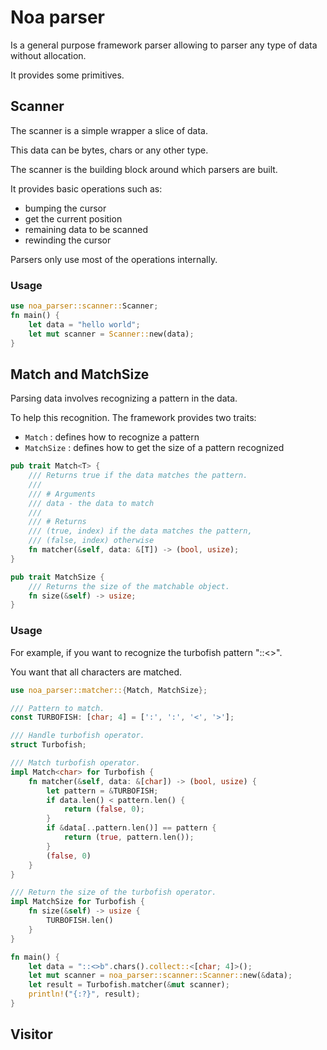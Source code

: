 # Noa parser

Is a general purpose framework parser allowing to parser any type of data without allocation.

It provides some primitives.

## Scanner

The scanner is a simple wrapper a slice of data.

This data can be bytes, chars or any other type.

The scanner is the building block around which parsers are built.

It provides basic operations such as:
- bumping the cursor
- get the current position
- remaining data to be scanned
- rewinding the cursor

Parsers only use most of the operations internally.

### Usage

```rust
use noa_parser::scanner::Scanner;
fn main() {
    let data = "hello world";
    let mut scanner = Scanner::new(data);
}
```

## Match and MatchSize

Parsing data involves recognizing a pattern in the data.

To help this recognition. The framework provides two traits:
- `Match` : defines how to recognize a pattern
- `MatchSize` : defines how to get the size of a pattern recognized

```rust
pub trait Match<T> {
    /// Returns true if the data matches the pattern.
    ///
    /// # Arguments
    /// data - the data to match
    ///
    /// # Returns
    /// (true, index) if the data matches the pattern,
    /// (false, index) otherwise
    fn matcher(&self, data: &[T]) -> (bool, usize);
}

pub trait MatchSize {
    /// Returns the size of the matchable object.
    fn size(&self) -> usize;
}
```

### Usage

For example, if you want to recognize the turbofish pattern "::<>". 

You want that all characters are matched.

```rust
use noa_parser::matcher::{Match, MatchSize};

/// Pattern to match.
const TURBOFISH: [char; 4] = [':', ':', '<', '>'];

/// Handle turbofish operator.
struct Turbofish;

/// Match turbofish operator.
impl Match<char> for Turbofish {
    fn matcher(&self, data: &[char]) -> (bool, usize) {
        let pattern = &TURBOFISH;
        if data.len() < pattern.len() {
            return (false, 0);
        }
        if &data[..pattern.len()] == pattern {
            return (true, pattern.len());
        }
        (false, 0)
    }
}

/// Return the size of the turbofish operator.
impl MatchSize for Turbofish {
    fn size(&self) -> usize {
        TURBOFISH.len()
    }
}

fn main() {
    let data = "::<>b".chars().collect::<[char; 4]>();
    let mut scanner = noa_parser::scanner::Scanner::new(&data);
    let result = Turbofish.matcher(&mut scanner);
    println!("{:?}", result);
}
```

## Visitor